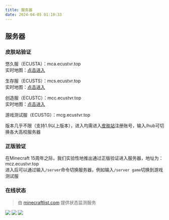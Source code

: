 ```yaml
---
title: 服务器
date: 2024-04-05 01:19:33
---
```

## 服务器
### 皮肤站验证
悠久服（ECUSTA）：mca.ecustvr.top  
实时地图：[点击进入](http://mcmapa.ecustvr.top/)

生存服（ECUSTS）：mcs.ecustvr.top  
实时地图：[点击进入](http://mcmap.ecustvr.top/)

创造服（ECUSTC）：mcc.ecustvr.top  
实时地图：[点击进入](http://mcmaps.ecustvr.top/)

游戏测试服（ECUSTG）：mcg.ecustvr.top

版本几乎不限（支持1.9以上版本），进入均需进入[皮肤站](https://mcskin.ecustvr.top/)注册账号，输入/hub可切换各大高校服务器

### 正版验证
在Minecraft 15周年之际，我们实验性地推出通过正版验证进入服务器，地址为：mcz.ecustvr.top  
进入后可以通过输入`/server`命令切换服务器，例如输入`/server game`切换到游戏测试服

### 在线状态
> 由 [minecraftlist.com](https://minecraftlist.com/) 提供状态监测服务

[![](https://minecraftlist.ecustvr.top/servers/mca.ecustvr.top/banner.svg)](https://minecraftlist.com/servers/mca.ecustvr.top)
[![](https://minecraftlist.ecustvr.top/servers/mcs.ecustvr.top/banner.svg)](https://minecraftlist.com/servers/mcs.ecustvr.top)
[![](https://minecraftlist.ecustvr.top/servers/mcc.ecustvr.top/banner.svg)](https://minecraftlist.com/servers/mcc.ecustvr.top)